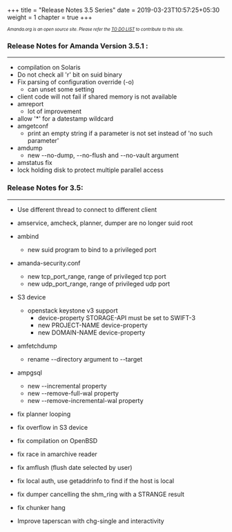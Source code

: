 +++
title = "Release Notes 3.5 Series"
date = 2019-03-23T10:57:25+05:30
weight = 1
chapter = true
+++

*<sub><sub>Amanda.org is an open source site. Please refer the [TO DO LIST](/to_do) to contribute to this site.</sub></sub>*

### Release Notes for Amanda Version 3.5.1 :
---

* compilation on Solaris
* Do not check all 'r' bit on suid binary
* Fix parsing of configuration override (-o)
   * can unset some setting
* client code will not fail if shared memory is not available 
* amreport
   * lot of improvement
* allow '*' for a datestamp wildcard
* amgetconf
   * print an empty string if a parameter is not set instead of 'no such parameter'
* amdump
   * new --no-dump, --no-flush and --no-vault argument
* amstatus fix
* lock holding disk to protect multiple parallel access

### Release Notes for 3.5:
---

* Use different thread to connect to different client
* amservice, amcheck, planner, dumper are no longer suid root
* ambind
  * new suid program to bind to a privileged port
* amanda-security.conf
  * new tcp_port_range, range of privileged tcp port
  * new udp_port_range, range of privileged udp port
* S3 device
  * openstack keystone v3 support
      * device-property STORAGE-API must be set to SWIFT-3
      * new PROJECT-NAME device-property
      * new DOMAIN-NAME device-property
* amfetchdump
  * rename --directory argument to --target
* ampgsql
  * new --incremental property
  * new --remove-full-wal property
  * new --remove-incremental-wal property

* fix planner looping
* fix overflow in S3 device
* fix compilation on OpenBSD
* fix race in amarchive reader
* fix amflush (flush date selected by user)
* fix local auth, use getaddrinfo to find if the host is local
* fix dumper cancelling the shm_ring with a STRANGE result
* fix chunker hang
* Improve taperscan with chg-single and interactivity